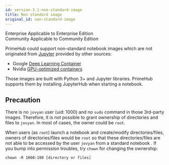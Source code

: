 ```yaml
---
id: version-3.1-non-standard-image
title: Non standard image
original_id: non-standard-image
---
```


<div class="label-sect">
  <div class="ee-only tooltip">Enterprise
    <span class="tooltiptext">Applicable to Enterprise Edition</span>
  </div>
  <div class="ce-only tooltip">Community
    <span class="tooltiptext">Applicable to Community Edition</span>
  </div>
</div>

PrimeHub could support non-standard notebook images which are not originated from [Jupyter](https://hub.docker.com/u/jupyter) provided by other sources:

* Google [Deep Learning Container](https://cloud.google.com/ai-platform/deep-learning-containers/docs/choosing-container#choose_a_container_image_type)
* Nvidia [GPU-optimized containers](https://ngc.nvidia.com/catalog/all)

Those images are built with Python 3+ and Jupyter libraries. PrimeHub supports them by installing JupyterHub when starting a notebook.

## Precaution

There is no `jovyan` user (uid: 1000) and no `sudo` command in those 3rd-party images. Therefore, it is not possible to grant ownership of directories and files to `jovyan`. In most of cases, the owner could be `root`. 

When users (as `root`) launch a notebook and create/modify directories/files, owners of directories/files would be `root` so that these directories/files are not able to be accessed by the user `jovyan` from a standard notebook . If you bump into permission troubles, try `chown` for changing the ownership:

```
chown -R 1000:100 [directory or files]
```

